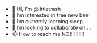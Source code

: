 - 👋 Hi, I’m @littletrash
- 👀 I’m interested in tree new bee
- 🌱 I’m currently learning sleep
- 💞️ I’m looking to collaborate on ...
- 📫 How to reach me  NO!!!!!!!!!!

<!---
littletrash/littletrash is a ✨ special ✨ repository because its `README.md` (this file) appears on your GitHub profile.
You can click the Preview link to take a look at your changes.
--->
